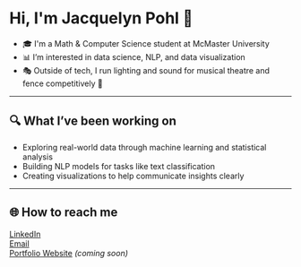 # Hi, I'm Jacquelyn Pohl 👋

- 🎓 I'm a Math & Computer Science student at McMaster University 
- 📊 I’m interested in data science, NLP, and data visualization
- 🎭 Outside of tech, I run lighting and sound for musical theatre and fence competitively 🤺

---

## 🔍 What I’ve been working on
- Exploring real-world data through machine learning and statistical analysis  
- Building NLP models for tasks like text classification 
- Creating visualizations to help communicate insights clearly

---

## 🌐 How to reach me
[LinkedIn](https://www.linkedin.com/in/jacquelyn-pohl/)  
[Email](mailto:jacpohl12@gmail.com)  
[Portfolio Website](https://Jackie-18.github.io) *(coming soon)*

<!--
**Jackie-18/Jackie-18** is a ✨ _special_ ✨ repository because its `README.md` (this file) appears on your GitHub profile.

Here are some ideas to get you started:

- 🔭 I’m currently working on ...
- 🌱 I’m currently learning ...
- 👯 I’m looking to collaborate on ...
- 🤔 I’m looking for help with ...
- 💬 Ask me about ...
- 📫 How to reach me: ...
- 😄 Pronouns: ...
- ⚡ Fun fact: ...
-->
